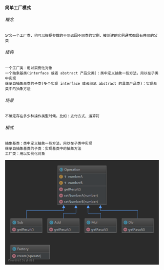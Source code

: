 #### 简单工厂模式

###### 概念
    定义一个工厂类，他可以根据参数的不同返回不同类的实例，被创建的实例通常都具有共同的父类
    
###### 结构
    一个工厂类：用以实例化对象
    一个抽象基类(interface 或者 abstract 产品父类)：类中定义抽象一些方法，用以在子类中实现
    继承自抽象基类的子类(多个实现 interface 或者继承 abstract 的具体产品类)：实现基类中的抽象方法
    
###### 场景
    不确定存在多少种操作类型时候。比如：支付方式、运算符
 
 ###### 模式
    抽象基类：类中定义抽象一些方法，用以在子类中实现
    继承自抽象基类的子类：实现基类中的抽象方法
    工厂类：用以实例化对象

![uml](Img/SimpleFactory.png)
